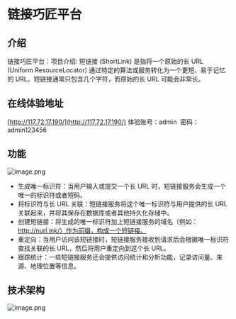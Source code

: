 # 链接巧匠平台
## 介绍

链接巧匠平台：项目介绍: 短链接 (ShortLink) 是指将一个原始的长 URL (Uniform ResourceLocator) 通过特定的算法或服务转化为一个更短、易于记忆的 URL。短链接通常只包含几个字符，而原始的长 URL 可能会非常长。

## 在线体验地址

[http://117.72.17.190/](http://117.72.17.190/)
体验账号：admin  密码：admin123456

## 功能

![image.png](https://cdn.nlark.com/yuque/0/2024/png/38717174/1707912674328-0b9b8a52-5586-4055-98d3-d338ef1a421f.png#averageHue=%23f6f5f4&clientId=u36d9381c-3ac5-4&from=paste&height=428&id=u4ab277ad&originHeight=856&originWidth=2346&originalType=binary&ratio=2&rotation=0&showTitle=false&size=272937&status=done&style=none&taskId=ueef822ee-579f-44e3-b817-e3b57cf8d6d&title=&width=1173)

- 生成唯一标识符：当用户输入或提交一个长 URL 时，短链接服务会生成一个唯一的标识符或者短码。
- 将标识符与长 URL 关联：短链接服务将这个唯一标识符与用户提供的长 URL 关联起来，并将其保存在数据库或者其他持久化存储中。
- 创建短链接：将生成的唯一标识符加上短链接服务的域名（例如：http://nurl.ink/）作为前缀，构成一个短链接。
- 重定向：当用户访问该短链接时，短链接服务接收到请求后会根据唯一标识符查找关联的长 URL，然后将用户重定向到这个长 URL。
- 跟踪统计：一些短链接服务还会提供访问统计和分析功能，记录访问量、来源、地理位置等信息。

## 技术架构

![image.png](https://cdn.nlark.com/yuque/0/2024/png/38717174/1707912693825-6e76a214-6205-4744-9f7a-bae7a37933aa.png#averageHue=%23f8f6f6&clientId=u36d9381c-3ac5-4&from=paste&height=637&id=u4f23287b&originHeight=1274&originWidth=2726&originalType=binary&ratio=2&rotation=0&showTitle=false&size=624965&status=done&style=none&taskId=u228b8b94-c72e-4f8b-b07e-dda76639631&title=&width=1363)

